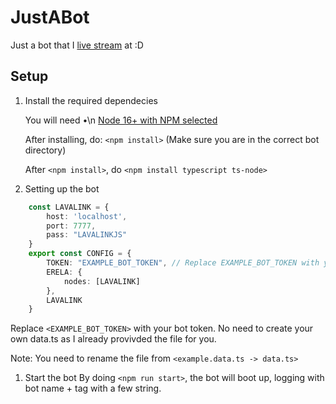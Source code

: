 # JustABot
 Just a bot that I [live stream](https://twitch.tv/dmnight6) at :D

## Setup
1. Install the required dependecies

    You will need •\n
        [Node 16+ with NPM selected](https://nodejs.org/en/)
    

    After installing, do: `<npm install>` (Make sure you are in the correct bot directory)

    After `<npm install>`, do `<npm install typescript ts-node>`

1. Setting up the bot
```ts
    const LAVALINK = {
        host: 'localhost',
        port: 7777,
        pass: "LAVALINKJS"
    }
    export const CONFIG = {
        TOKEN: "EXAMPLE_BOT_TOKEN", // Replace EXAMPLE_BOT_TOKEN with your bot token.
        ERELA: {
            nodes: [LAVALINK]
        },
        LAVALINK
    }
```
Replace `<EXAMPLE_BOT_TOKEN>` with your bot token. No need to create your own data.ts as I already provivded the file for you.

Note: You need to rename the file from `<example.data.ts -> data.ts>`

1. Start the bot
By doing `<npm run start>`, the bot will boot up, logging with bot name + tag with a few string.